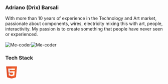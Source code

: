 ### Adriano (Drix) Barsali<br/>
With more than 10 years of experience in the Technology and Art market, passionate about components, wires, electricity mixing this with art, people, interactivity. My passion is to create something that people have never seen or experienced.<br/><br/>
[<img align="left" alt="Me-coder" src="https://img.shields.io/badge/Blog%20-%7BMe--Coder%7D-green?style=flat-square&logo=wordpress" />][blog]
[<img align="left" alt="Me-coder" src="https://img.shields.io/badge/Linkedin-Adriano%20Barsali-blue?style=flat-square&logo=linkedin" />][linkedin]<br/>

### Tech Stack<br/>

<img src="https://github.com/devicons/devicon/blob/master/icons/html5/html5-original.svg" alt="c" width="40" height="40"/>




[blog]: https://me-coder.com/
[linkedin]: https://www.linkedin.com/in/adriano-barsali/



